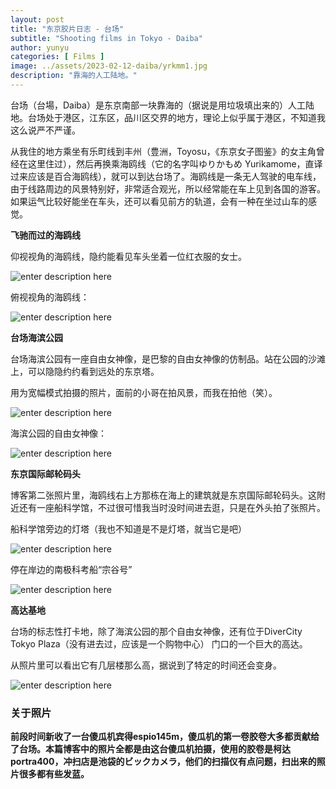 ```yaml
---
layout: post
title: "东京胶片日志 - 台场"
subtitle: "Shooting films in Tokyo - Daiba"
author: yunyu
categories: [ Films ]
image: ../assets/2023-02-12-daiba/yrkmm1.jpg
description: "靠海的人工陆地。"
---
```


台场（台場，Daiba）是东京南部一块靠海的（据说是用垃圾填出来的）人工陆地。台场处于港区，江东区，品川区交界的地方，理论上似乎属于港区，不知道我这么说严不严谨。

从我住的地方乘坐有乐町线到丰州（豊洲，Toyosu，《东京女子图鉴》的女主角曾经在这里住过），然后再换乘海鸥线（它的名字叫ゆりかもめ Yurikamome，直译过来应该是百合海鸥线），就可以到达台场了。海鸥线是一条无人驾驶的电车线，由于线路周边的风景特别好，非常适合观光，所以经常能在车上见到各国的游客。如果运气比较好能坐在车头，还可以看见前方的轨道，会有一种在坐过山车的感觉。


**飞驰而过的海鸥线**

仰视视角的海鸥线，隐约能看见车头坐着一位红衣服的女士。

![enter description here](../assets/2023-02-12-daiba/yrkmm1.jpg)

俯视视角的海鸥线：

![enter description here](../assets/2023-02-12-daiba/yrkmm2.jpg)

**台场海滨公园**

台场海滨公园有一座自由女神像，是巴黎的自由女神像的仿制品。站在公园的沙滩上，可以隐隐约约看到远处的东京塔。

用为宽幅模式拍摄的照片，面前的小哥在拍风景，而我在拍他（笑）。

![enter description here](../assets/2023-02-12-daiba/daiba4.jpg)

海滨公园的自由女神像：

![enter description here](../assets/2023-02-12-daiba/daiba3.jpg)


**东京国际邮轮码头**

博客第二张照片里，海鸥线右上方那栋在海上的建筑就是东京国际邮轮码头。这附近还有一座船科学馆，不过很可惜我当时没时间进去逛，只是在外头拍了张照片。

船科学馆旁边的灯塔（我也不知道是不是灯塔，就当它是吧）

![enter description here](../assets/2023-02-12-daiba/daiba1.jpg)

停在岸边的南极科考船“宗谷号”

![enter description here](../assets/2023-02-12-daiba/daiba2.jpg)

**高达基地**

台场的标志性打卡地，除了海滨公园的那个自由女神像，还有位于DiverCity Tokyo Plaza（没有进去过，应该是一个购物中心） 门口的一个巨大的高达。

从照片里可以看出它有几层楼那么高，据说到了特定的时间还会变身。


![enter description here](../assets/2023-02-12-daiba/daiba5.jpg)


### 关于照片

**前段时间新收了一台傻瓜机宾得espio145m，傻瓜机的第一卷胶卷大多都贡献给了台场。本篇博客中的照片全都是由这台傻瓜机拍摄，使用的胶卷是柯达portra400，冲扫店是池袋的ビックカメラ，他们的扫描仪有点问题，扫出来的照片很多都有些发蓝。**